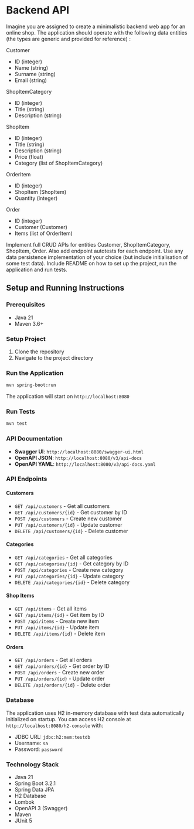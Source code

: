 # Backend API

Imagine you are assigned to create a minimalistic backend web app for an online shop. The application should operate with the following data entities (the types are generic and provided for reference) :

Customer
- ID (integer)
- Name (string)
- Surname (string)
- Email (string)

ShopItemCategory
- ID (integer)
- Title (string)
- Description (string)

ShopItem
- ID (integer)
- Title (string)
- Description (string)
- Price (float)
- Category (list of ShopItemCategory)

OrderItem
- ID (integer)
- ShopItem (ShopItem)
- Quantity (integer)

Order
- ID (integer)
- Customer (Customer)
- Items (list of OrderItem)

Implement full CRUD APIs for entities Customer, ShopItemCategory, ShopItem, Order. Also add endpoint autotests for each endpoint. Use any data persistence implementation of your choice (but include initialisation of some test data). Include README on how to set up the project, run the application and run tests.

## Setup and Running Instructions

### Prerequisites
- Java 21
- Maven 3.6+

### Setup Project
1. Clone the repository
2. Navigate to the project directory

### Run the Application
```bash
mvn spring-boot:run
```

The application will start on `http://localhost:8080`

### Run Tests
```bash
mvn test
```

### API Documentation
- **Swagger UI**: `http://localhost:8080/swagger-ui.html`
- **OpenAPI JSON**: `http://localhost:8080/v3/api-docs`
- **OpenAPI YAML**: `http://localhost:8080/v3/api-docs.yaml`

### API Endpoints

#### Customers
- `GET /api/customers` - Get all customers
- `GET /api/customers/{id}` - Get customer by ID
- `POST /api/customers` - Create new customer
- `PUT /api/customers/{id}` - Update customer
- `DELETE /api/customers/{id}` - Delete customer

#### Categories
- `GET /api/categories` - Get all categories
- `GET /api/categories/{id}` - Get category by ID
- `POST /api/categories` - Create new category
- `PUT /api/categories/{id}` - Update category
- `DELETE /api/categories/{id}` - Delete category

#### Shop Items
- `GET /api/items` - Get all items
- `GET /api/items/{id}` - Get item by ID
- `POST /api/items` - Create new item
- `PUT /api/items/{id}` - Update item
- `DELETE /api/items/{id}` - Delete item

#### Orders
- `GET /api/orders` - Get all orders
- `GET /api/orders/{id}` - Get order by ID
- `POST /api/orders` - Create new order
- `PUT /api/orders/{id}` - Update order
- `DELETE /api/orders/{id}` - Delete order

### Database
The application uses H2 in-memory database with test data automatically initialized on startup.
You can access H2 console at `http://localhost:8080/h2-console` with:
- JDBC URL: `jdbc:h2:mem:testdb`
- Username: `sa`
- Password: `password`

### Technology Stack
- Java 21
- Spring Boot 3.2.1
- Spring Data JPA
- H2 Database
- Lombok
- OpenAPI 3 (Swagger)
- Maven
- JUnit 5